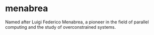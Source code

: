 # menabrea

Named after Luigi Federico Menabrea, a pioneer in the field of parallel computing and the study of overconstrained systems.
